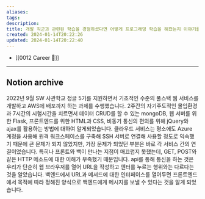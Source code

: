 ```yaml
---
aliases: 
tags: 
description:
title: 개발 직군과 관련된 학습을 경험하셨다면 어떻게 프로그래밍 학습을 해왔는지 이야기를 들려주세요
created: 2024-01-14T20:22:26
updated: 2024-01-14T20:22:40
---
```

- [[0012 Career 💼]]
---

## Notion archive

2022년 9월 SW 사관학교 정글 5기를 지원하면서 기초적인 수준의 풀스택 웹 서비스를 개발하고 AWS에 배포까지 하는 과제를 수행했습니다. 2주간의 자기주도적인 몰입환경과 7시간의 시험시간을 치르면서 데이터 CRUD를 할 수 있는 mongoDB, 웹 서버를 위한 Flask, 프론트엔드를 위한 HTML과 CSS, 비동기 통신의 편의를 위해 jQuery와 ajax를 활용하는 방법에 대하여 알게되었습니다. 클라우드 서비스는 평소에도 Azure 계정을 사용해 원격 워크스페이스를 구축해 SSH 서버로 연결해 사용할 정도로 익숙했기 때문에 큰 문제가 되지 않았지만, 가장 문제가 되었던 부분은 바로 각 서비스 간의 연결이었습니다. 특히나 프론트와 백이 만나는 지점이 매끄럽지 못했는데, GET, POST와 같은 HTTP 메소드에 대한 이해가 부족했기 때문입니다. api를 통해 통신을 하는 것은 우리가 단순히 웹 브라우저를 열어 URL을 작성하고 엔터를 누르는 행위와는 다르다는 것을 알았습니다. 백엔드에서 URL과 메서드에 대한 인터페이스를 열어두면 프론트엔드에서 목적에 따라 정해진 양식으로 백엔드에게 메시지를 보낼 수 있다는 것을 알게 되었습니다.
